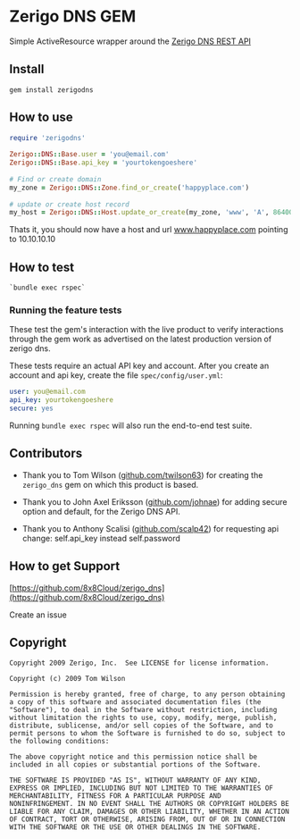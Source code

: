 # Zerigo DNS GEM

Simple ActiveResource wrapper around the [Zerigo DNS REST API](https://www.zerigo.com/docs/apis/dns/1.1)



## Install

    gem install zerigodns
    
## How to use

```ruby
require 'zerigodns'
    
Zerigo::DNS::Base.user = 'you@email.com'
Zerigo::DNS::Base.api_key = 'yourtokengoeshere'
    
# Find or create domain
my_zone = Zerigo::DNS::Zone.find_or_create('happyplace.com')
    
# update or create host record
my_host = Zerigo::DNS::Host.update_or_create(my_zone, 'www', 'A', 86400, '10.10.10.10')
```

Thats it, you should now have a host and url www.happyplace.com pointing to 10.10.10.10


## How to test

    `bundle exec rspec`

### Running the feature tests

These test the gem's interaction with the live product to verify interactions through the gem work as advertised on the latest production version of zerigo dns.

These tests require an actual API key and account.  After you create an account and api key, create the file `spec/config/user.yml`:

```yaml
user: you@email.com
api_key: yourtokengoeshere
secure: yes
```


Running `bundle exec rspec` will also run the end-to-end test suite.

## Contributors

* Thank you to Tom Wilson ([github.com/twilson63](http://github.com/twilson63)) for creating the `zerigo_dns` gem on which this product is based.

* Thank you to John Axel Eriksson ([github.com/johnae](http://github.com/johnae)) for adding secure option and default, for the Zerigo DNS API.

* Thank you to Anthony Scalisi
([github.com/scalp42](https://github.com/scalp42)) for requesting api change: self.api_key instead self.password


## How to get Support

[https://github.com/8x8Cloud/zerigo_dns](https://github.com/8x8Cloud/zerigo_dns)
    
Create an issue

## Copyright

    Copyright 2009 Zerigo, Inc.  See LICENSE for license information.

    Copyright (c) 2009 Tom Wilson

    Permission is hereby granted, free of charge, to any person obtaining
    a copy of this software and associated documentation files (the
    "Software"), to deal in the Software without restriction, including
    without limitation the rights to use, copy, modify, merge, publish,
    distribute, sublicense, and/or sell copies of the Software, and to
    permit persons to whom the Software is furnished to do so, subject to
    the following conditions:

    The above copyright notice and this permission notice shall be
    included in all copies or substantial portions of the Software.

    THE SOFTWARE IS PROVIDED "AS IS", WITHOUT WARRANTY OF ANY KIND,
    EXPRESS OR IMPLIED, INCLUDING BUT NOT LIMITED TO THE WARRANTIES OF
    MERCHANTABILITY, FITNESS FOR A PARTICULAR PURPOSE AND
    NONINFRINGEMENT. IN NO EVENT SHALL THE AUTHORS OR COPYRIGHT HOLDERS BE
    LIABLE FOR ANY CLAIM, DAMAGES OR OTHER LIABILITY, WHETHER IN AN ACTION
    OF CONTRACT, TORT OR OTHERWISE, ARISING FROM, OUT OF OR IN CONNECTION
    WITH THE SOFTWARE OR THE USE OR OTHER DEALINGS IN THE SOFTWARE.
